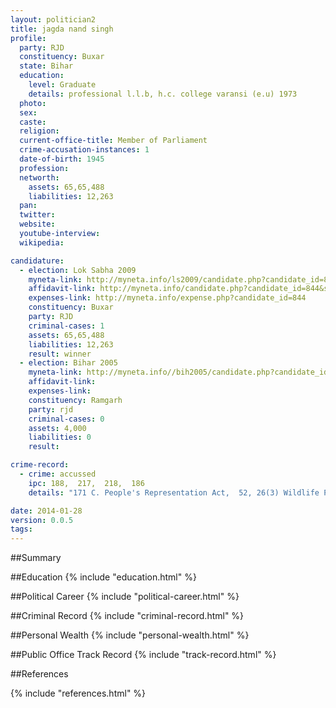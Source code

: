 ```yaml
---
layout: politician2
title: jagda nand singh
profile: 
  party: RJD
  constituency: Buxar
  state: Bihar
  education: 
    level: Graduate
    details: professional l.l.b, h.c. college varansi (e.u) 1973
  photo: 
  sex: 
  caste: 
  religion: 
  current-office-title: Member of Parliament
  crime-accusation-instances: 1
  date-of-birth: 1945
  profession: 
  networth: 
    assets: 65,65,488
    liabilities: 12,263
  pan: 
  twitter: 
  website: 
  youtube-interview: 
  wikipedia: 

candidature: 
  - election: Lok Sabha 2009
    myneta-link: http://myneta.info/ls2009/candidate.php?candidate_id=844
    affidavit-link: http://myneta.info/candidate.php?candidate_id=844&scan=original
    expenses-link: http://myneta.info/expense.php?candidate_id=844
    constituency: Buxar 
    party: RJD
    criminal-cases: 1
    assets: 65,65,488
    liabilities: 12,263
    result: winner 
  - election: Bihar 2005
    myneta-link: http://myneta.info//bih2005/candidate.php?candidate_id=175
    affidavit-link: 
    expenses-link: 
    constituency: Ramgarh 
    party: rjd
    criminal-cases: 0
    assets: 4,000
    liabilities: 0
    result:  

crime-record: 
  - crime: accussed
    ipc: 188,  217,  218,  186
    details: "171 C. People's Representation Act,  52, 26(3) Wildlife Protection Act and 33(1)C,63 Indian Forest Act, Complaint Case No. 541(2)2006 is Stayed by Hon. High Court is Case No. 56413/06 By Order Dated 25.04.07, P.S. Durgawati Case No. 94/05" 

date: 2014-01-28
version: 0.0.5
tags: 
---
```

##Summary


##Education
{% include "education.html" %}


##Political Career
{% include "political-career.html" %}


##Criminal Record
{% include "criminal-record.html" %}


##Personal Wealth
{% include "personal-wealth.html" %}


##Public Office Track Record
{% include "track-record.html" %}


##References


{% include "references.html" %}